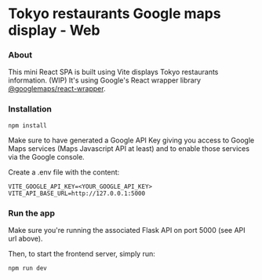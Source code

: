 # Tokyo restaurants Google maps display - Web

### About

This mini React SPA is built using Vite displays Tokyo restaurants information. (WIP)
It's using Google's React wrapper library [@googlemaps/react-wrapper](https://www.npmjs.com/package/@googlemaps/react-wrapper).

### Installation

```
npm install
```

Make sure to have generated a Google API Key giving you access to Google Maps services (Maps Javascript API at least) and to enable those services via the Google console.

Create a .env file with the content:

```
VITE_GOOGLE_API_KEY=<YOUR_GOOGLE_API_KEY>
VITE_API_BASE_URL=http://127.0.0.1:5000
```

### Run the app

Make sure you're running the associated Flask API on port 5000 (see API url above).

Then, to start the frontend server, simply run:

```
npm run dev
```
